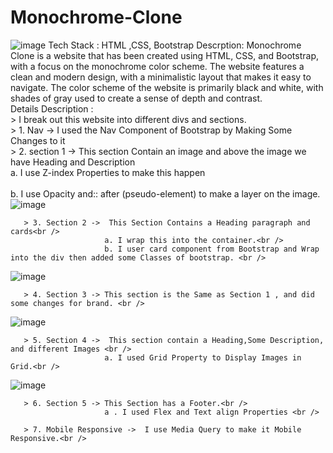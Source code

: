 ﻿# Monochrome-Clone
![image](https://user-images.githubusercontent.com/85746819/224427453-be35cc8b-a94e-4c22-8cf8-ac5529f04d4b.png)
Tech Stack : HTML ,CSS, Bootstrap
Descrption: Monochrome Clone is a website that has been created using HTML, CSS, and Bootstrap, with a focus on the monochrome color scheme. The website features a clean and modern design, with a minimalistic layout that makes it easy to navigate. The color scheme of the website is primarily black and white, with shades of gray used to create a sense of depth and contrast.<br />
Details Description : <br />
       > I break out this website into different divs and sections.<br />
       > 1. Nav -> I used the Nav Component of Bootstrap by Making Some Changes to it<br />
       > 2. section 1 ->  This section Contain an image and above the image we have Heading and Description<br />
                         a.  I use Z-index Properties to make this happen <br /><br />
                         b.  I use Opacity and:: after (pseudo-element) to make a layer on the image.<br />
                         ![image](https://user-images.githubusercontent.com/85746819/224431422-fb726071-0dbd-4ad7-b8a7-8e84799fbb69.png)<br />


       > 3. Section 2 ->  This Section Contains a Heading paragraph and cards<br />
                         a. I wrap this into the container.<br />
                         b. I user card component from Bootstrap and Wrap into the div then added some Classes of bootstrap. <br />
![image](https://user-images.githubusercontent.com/85746819/224433622-c04e73c2-9241-4452-9879-314c3245291b.png)
                         
       > 4. Section 3 -> This section is the Same as Section 1 , and did some changes for brand. <br />
![image](https://user-images.githubusercontent.com/85746819/224433920-b251aae4-4c95-463b-acad-6feb67310681.png)


       > 5. Section 4 ->  This section contain a Heading,Some Description, and different Images <br />
                         a. I used Grid Property to Display Images in Grid.<br />
![image](https://user-images.githubusercontent.com/85746819/224434093-a99d3900-fdb4-4ecb-af5b-146633479344.png)


       > 6. Section 5 -> This Section has a Footer.<br />
                         a . I used Flex and Text align Properties <br />
                         
       > 7. Mobile Responsive ->  I use Media Query to make it Mobile Responsive.<br />
